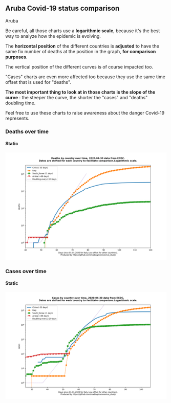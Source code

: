 ## Aruba Covid-19 status comparison 

Aruba



Be careful, all those charts use a **logarithmic scale**, because it's the best way to analyze how the epidemic is evolving.
 
The **horizontal position** of the different countries is **adjusted** to have the same fix number of deaths at the position in the graph, **for comparison purposes**.

The vertical position of the different curves is of course impacted too.

"Cases" charts are even more affected too because they use the same time offset that is used for "deaths".

**The most important thing to look at in those charts is the slope of the curve** : the steeper the curve, the shorter the "cases" and "deaths" doubling time.

Feel free to use these charts to raise awareness about the danger Covid-19 represents. 


 
### Deaths over time
 
#### Static
![Aruba covid-19 deaths static chart](https://raw.githubusercontent.com/madlag/coronavirus_study/master/notebooks/graphs/2020-04-30/countries/Aruba/2020-04-30_Aruba_deaths.png "Aruba covid-19 deaths static chart")   

 
### Cases over time
 
#### Static
![Aruba covid-19 cases static chart](https://raw.githubusercontent.com/madlag/coronavirus_study/master/notebooks/graphs/2020-04-30/countries/Aruba/2020-04-30_Aruba_cases.png "Aruba covid-19 cases static chart")   

